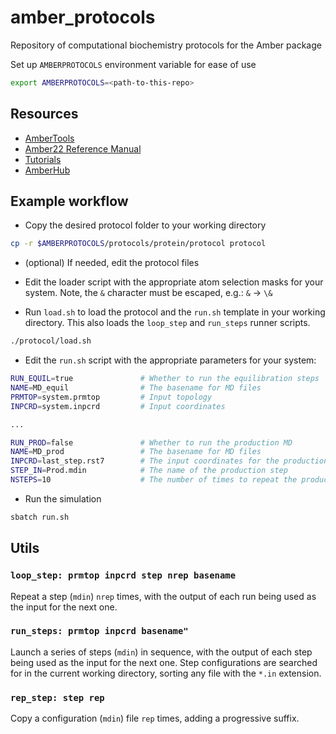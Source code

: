 # amber_protocols

Repository of computational biochemistry protocols for the Amber package

Set up `AMBERPROTOCOLS` environment variable for ease of use

```bash
export AMBERPROTOCOLS=<path-to-this-repo>
```

## Resources

- [AmberTools](http://ambermd.org/AmberTools.php)
- [Amber22 Reference Manual](http://ambermd.org/doc12/Amber22.pdf)
- [Tutorials](http://ambermd.org/tutorials/)
- [AmberHub](https://amberhub.chpc.utah.edu/)

## Example workflow

- Copy the desired protocol folder to your working directory

```bash
cp -r $AMBERPROTOCOLS/protocols/protein/protocol protocol
```

- (optional) If needed, edit the protocol files

- Edit the loader script with the appropriate atom selection masks for your system.
  Note, the `&` character must be escaped, e.g.: `&` → `\&`

- Run `load.sh` to load the protocol and the `run.sh` template in your working directory.
  This also loads the `loop_step` and `run_steps` runner scripts.

```bash
./protocol/load.sh
```

- Edit the `run.sh` script with the appropriate parameters for your system:

```bash
RUN_EQUIL=true               # Whether to run the equilibration steps
NAME=MD_equil                # The basename for MD files
PRMTOP=system.prmtop         # Input topology
INPCRD=system.inpcrd         # Input coordinates

...

RUN_PROD=false               # Whether to run the production MD
NAME=MD_prod                 # The basename for MD files
INPCRD=last_step.rst7        # The input coordinates for the production run (usually the rst7 from the last equilibration step)
STEP_IN=Prod.mdin            # The name of the production step
NSTEPS=10                    # The number of times to repeat the production step

```

- Run the simulation

```bash
sbatch run.sh
```

## Utils

### `loop_step: prmtop inpcrd step nrep basename`

Repeat a step (`mdin`) `nrep` times,
with the output of each run being used as the input for the next one.

### `run_steps: prmtop inpcrd basename"`

Launch a series of steps (`mdin`) in sequence,
with the output of each step being used as the input for the next one.
Step configurations are searched for in the current working directory, sorting
any file with the `*.in` extension.

### `rep_step: step rep`

Copy a configuration (`mdin`) file `rep` times, adding a progressive suffix.
